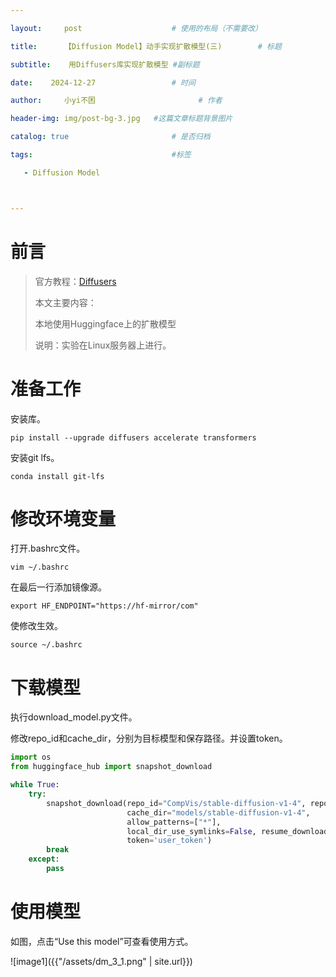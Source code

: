 ```yaml
---

layout:     post   				    # 使用的布局（不需要改） 

title:      【Diffusion Model】动手实现扩散模型(三)		# 标题  

subtitle:    用Diffusers库实现扩散模型 #副标题 

date:    2024-12-27			    	# 时间 

author:     小yi不困 						# 作者 

header-img: img/post-bg-3.jpg 	#这篇文章标题背景图片 

catalog: true 						# 是否归档 

tags:								#标签

   - Diffusion Model



---
```




# 前言

> 官方教程：[Diffusers](https://huggingface.co/docs/diffusers/index)
>
> 本文主要内容：
>
>  	本地使用Huggingface上的扩散模型
>
> 说明：实验在Linux服务器上进行。

# 准备工作

安装库。

```
pip install --upgrade diffusers accelerate transformers
```

安装git lfs。

```
conda install git-lfs
```

# 修改环境变量

打开.bashrc文件。

```
vim ~/.bashrc
```

在最后一行添加镜像源。

```
export HF_ENDPOINT="https://hf-mirror/com"
```

使修改生效。

```
source ~/.bashrc
```

# 下载模型

执行download_model.py文件。

修改repo_id和cache_dir，分别为目标模型和保存路径。并设置token。

```python
import os
from huggingface_hub import snapshot_download

while True:
    try:
        snapshot_download(repo_id="CompVis/stable-diffusion-v1-4", repo_type="model",
                          cache_dir="models/stable-diffusion-v1-4",
                          allow_patterns=["*"],
                          local_dir_use_symlinks=False, resume_download=True,
                          token='user_token')
        break
    except:
        pass
```

# 使用模型

如图，点击“Use this model”可查看使用方式。

![image1]({{"/assets/dm_3_1.png" | site.url}})